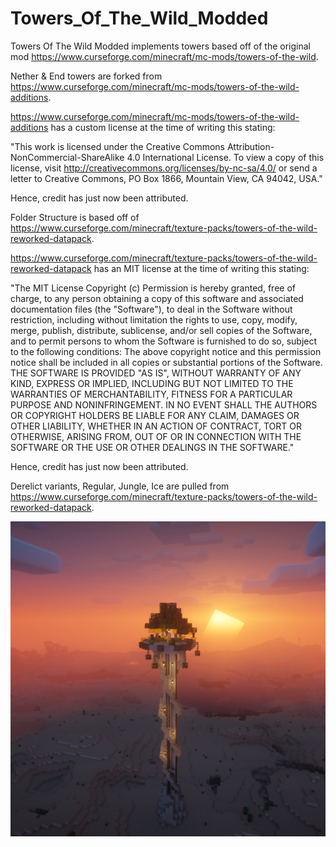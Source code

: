 # Towers_Of_The_Wild_Modded
Towers Of The Wild Modded implements towers based off of the original mod https://www.curseforge.com/minecraft/mc-mods/towers-of-the-wild.

Nether & End towers are forked from https://www.curseforge.com/minecraft/mc-mods/towers-of-the-wild-additions.

https://www.curseforge.com/minecraft/mc-mods/towers-of-the-wild-additions has a custom license at the time of writing this stating:

"This work is licensed under the Creative Commons Attribution-NonCommercial-ShareAlike 4.0 International License. To view a copy of this license, visit http://creativecommons.org/licenses/by-nc-sa/4.0/ or send a letter to Creative Commons, PO Box 1866, Mountain View, CA 94042, USA."

Hence, credit has just now been attributed.

Folder Structure is based off of https://www.curseforge.com/minecraft/texture-packs/towers-of-the-wild-reworked-datapack.

https://www.curseforge.com/minecraft/texture-packs/towers-of-the-wild-reworked-datapack has an MIT license at the time of writing this stating:

"The MIT License Copyright (c) <year> <copyright holders> Permission is hereby granted, free of charge, to any person obtaining a copy of this software and associated documentation files (the "Software"), to deal in the Software without restriction, including without limitation the rights to use, copy, modify, merge, publish, distribute, sublicense, and/or sell copies of the Software, and to permit persons to whom the Software is furnished to do so, subject to the following conditions: The above copyright notice and this permission notice shall be included in all copies or substantial portions of the Software. THE SOFTWARE IS PROVIDED "AS IS", WITHOUT WARRANTY OF ANY KIND, EXPRESS OR IMPLIED, INCLUDING BUT NOT LIMITED TO THE WARRANTIES OF MERCHANTABILITY, FITNESS FOR A PARTICULAR PURPOSE AND NONINFRINGEMENT. IN NO EVENT SHALL THE AUTHORS OR COPYRIGHT HOLDERS BE LIABLE FOR ANY CLAIM, DAMAGES OR OTHER LIABILITY, WHETHER IN AN ACTION OF CONTRACT, TORT OR OTHERWISE, ARISING FROM, OUT OF OR IN CONNECTION WITH THE SOFTWARE OR THE USE OR OTHER DEALINGS IN THE SOFTWARE."

Hence, credit has just now been attributed.

  Derelict variants, Regular, Jungle, Ice are pulled from https://www.curseforge.com/minecraft/texture-packs/towers-of-the-wild-reworked-datapack.

![Screenshot](pack.png)
